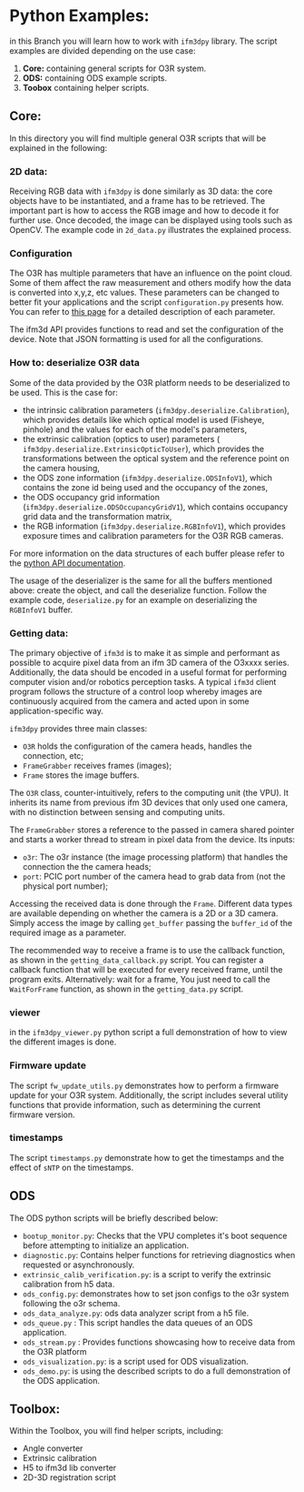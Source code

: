# Python Examples:
in this Branch you will learn how to work with `ifm3dpy` library. The script examples are divided depending on the use case:
1. **Core:** containing general scripts for O3R system.
2. **ODS:** containing ODS example scripts.
3. **Toobox** containing helper scripts.

## Core:
In this directory you will find multiple general O3R scripts that will be explained in the following:

### 2D data:
Receiving RGB data with `ifm3dpy` is done similarly as 3D data: the core objects have to be instantiated, and a frame has to be retrieved. 
The important part is how to access the RGB image and how to decode it for further use.
Once decoded, the image can be displayed using tools such as OpenCV. The example code in `2d_data.py` illustrates the explained process.


### Configuration

The O3R has multiple parameters that have an influence on the point cloud. Some of them affect the raw measurement and others modify how the data is converted into x,y,z, etc values. These parameters can be changed to better fit your applications and the script `configuration.py` presents how. You can refer to [this page](https://ifm3d.com/latest/Technology/3D/index_3d.html) for a detailed description of each parameter.

The ifm3d API provides functions to read and set the configuration of the device. Note that JSON formatting is used for all the configurations.

### How to: deserialize O3R data

Some of the data provided by the O3R platform needs to be deserialized to be used. This is the case for:
- the intrinsic calibration parameters (`ifm3dpy.deserialize.Calibration`), which provides details like which optical model is used (Fisheye, pinhole) and the values for each of the model's parameters,
- the extrinsic calibration (optics to user) parameters (` ifm3dpy.deserialize.ExtrinsicOpticToUser`), which provides the transformations between the optical system and the reference point on the camera housing,
- the ODS zone information (`ifm3dpy.deserialize.ODSInfoV1`), which contains the zone id being used and the occupancy of the zones,
- the ODS occupancy grid information (`ifm3dpy.deserialize.ODSOccupancyGridV1`), which contains occupancy grid data and the transformation matrix,
- the RGB information (`ifm3dpy.deserialize.RGBInfoV1`), which provides exposure times and calibration parameters for the O3R RGB cameras.

For more information on the data structures of each buffer please refer to the [python API documentation](https://api.ifm3d.com/latest/_autosummary/ifm3dpy.deserialize.html).

The usage of the deserializer is the same for all the buffers mentioned above: create the object, and call the deserialize function. Follow the example code, `deserialize.py` for an example on deserializing the `RGBInfoV1` buffer.

### Getting data:

The primary objective of `ifm3d` is to make it as simple and performant as possible to acquire pixel data from an ifm 3D camera of the O3xxxx series.
Additionally, the data should be encoded in a useful format for performing computer vision and/or robotics perception tasks.
A typical `ifm3d` client program follows the structure of a control loop whereby images are continuously acquired from the camera and acted upon in some application-specific way.

`ifm3dpy` provides three main classes:
- `O3R` holds the configuration of the camera heads, handles the connection, etc;
- `FrameGrabber` receives frames (images);
- `Frame` stores the image buffers.

The `O3R` class, counter-intuitively, refers to the computing unit (the VPU). It inherits its name from previous ifm 3D devices that only used one camera, with no distinction between sensing and computing units.

The `FrameGrabber` stores a reference to the passed in camera shared pointer and starts a worker thread to stream in pixel data from the device.
Its inputs:
- `o3r`: The o3r instance (the image processing platform) that handles the connection the the camera heads;
- `port`: PCIC port number of the camera head to grab data from (not the physical port number);

Accessing the received data is done through the `Frame`. Different data types are available depending on whether the camera is a 2D or a 3D camera.
Simply access the image by calling `get_buffer` passing the `buffer_id` of the required image as a parameter.

The recommended way to receive a frame is to use the callback function, as shown in the `getting_data_callback.py` script. You can register a callback function that will be executed for every received frame, until the program exits. Alternatively: wait for a frame, You just need to call the `WaitForFrame` function, as shown in the `getting_data.py` script. 

### viewer
in the `ifm3dpy_viewer.py` python script a full demonstration of how to view the different images is done.

### Firmware update

The script `fw_update_utils.py` demonstrates how to perform a firmware update for your O3R system. Additionally, the script includes several utility functions that provide information, such as determining the current firmware version.

### timestamps

The script `timestamps.py` demonstrate how to get the timestamps and the effect of `sNTP` on the timestamps.


## ODS
The ODS python scripts will be briefly described below:

* `bootup_monitor.py`: Checks that the VPU completes it's boot sequence before attempting to initialize an application.
* `diagnostic.py`: Contains helper functions for retrieving diagnostics when requested or asynchronously.
* `extrinsic_calib_verification.py`: is a script to verify the extrinsic calibration from h5 data.
* `ods_config.py`: demonstrates how to set json configs to the o3r system following the o3r schema. 
* `ods_data_analyze.py`: ods data analyzer script from a h5 file.
* `ods_queue.py` : This script handles the data queues of an ODS application.
* `ods_stream.py` : Provides functions showcasing how to receive data from the O3R platform
* `ods_visualization.py`: is a script used for ODS visualization.
* `ods_demo.py`: is using the described scripts to do a full demonstration of the ODS application.

## Toolbox:
Within the Toolbox, you will find helper scripts, including:
* Angle converter
* Extrinsic calibration
* H5 to ifm3d lib converter
* 2D-3D registration script



